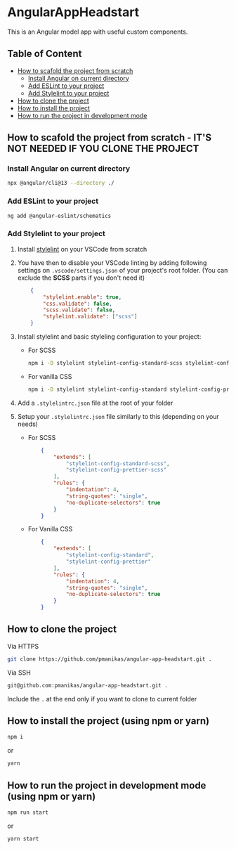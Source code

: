 # AngularAppHeadstart

This is an Angular model app with useful custom components.

## Table of Content

- [How to scafold the project from scratch](#how-to-scafold-the-project-from-scratch)
  - [Install Angular on current directory](#install-angular-on-current-directory)
  - [Add ESLint to your project](#add-eslint-to-your-project)
  - [Add Stylelint to your project](#add-stylelint-to-your-project)
- [How to clone the project](#how-to-clone-the-project)
- [How to install the project](#how-to-install-the-project-using-npm-or-yarn)
- [How to run the project in development mode](#how-to-run-the-project-in-development-mode-using-npm-or-yarn)

## How to scafold the project from scratch - **IT'S NOT NEEDED IF YOU CLONE THE PROJECT**

### Install **Angular** on current directory

``` bash
npx @angular/cli@13 --directory ./
```

### Add **ESLint** to your project

``` bash
ng add @angular-eslint/schematics
```

### Add **Stylelint** to your project

1. Install [stylelint](https://marketplace.visualstudio.com/items?itemName=stylelint.vscode-stylelint) on your VSCode from scratch

2. You have then to disable your VSCode linting by adding following settings on `.vscode/settings.json` of your project's root folder. (You can exclude the **SCSS** parts if you don't need it)

    ``` json
        {
            "stylelint.enable": true,
            "css.validate": false,
            "scss.validate": false,
            "stylelint.validate": ["scss"]
        }
    ```

3. Install stylelint and basic styleling configuration to your project:

    - For SCSS

        ``` bash
        npm i -D stylelint stylelint-config-standard-scss stylelint-config-prettier-scss
        ```

    - For vanilla CSS

        ``` bash
        npm i -D stylelint stylelint-config-standard stylelint-config-prettier
        ```

4. Add a `.stylelintrc.json` file at the root of your folder

5. Setup your `.stylelintrc.json` file similarly to this (depending on your needs)

    - For SCSS

        ``` json
            {
                "extends": [
                    "stylelint-config-standard-scss",
                    "stylelint-config-prettier-scss"
                ],
                "rules": {
                    "indentation": 4,
                    "string-quotes": "single",
                    "no-duplicate-selectors": true
                }
            }
        ```

    - For Vanilla CSS

        ``` json
            {
                "extends": [
                    "stylelint-config-standard",
                    "stylelint-config-prettier"
                ],
                "rules": {
                    "indentation": 4,
                    "string-quotes": "single",
                    "no-duplicate-selectors": true
                }
            }
        ```

## How to clone the project

Via HTTPS

``` bash
git clone https://github.com/pmanikas/angular-app-headstart.git .
```

Via SSH

``` bash
git@github.com:pmanikas/angular-app-headstart.git .
```

Include the `.` at the end only if you want to clone to current folder

## How to install the project (using npm or yarn)

``` bash
npm i
```

or

``` bash
yarn
```

## How to run the project in development mode (using npm or yarn)

``` bash
npm run start
```

or

``` bash
yarn start
```
